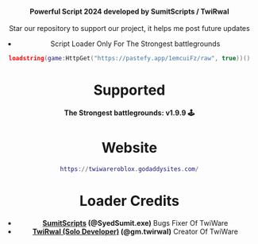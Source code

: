 <div align="center">

  <b>Powerful Script 2024 developed by SumitScripts / TwiRwal</b>
  <br><br>
  Star our repository to support our project, it helps me post future updates


* Script Loader Only For The Strongest battlegrounds
```lua
loadstring(game:HttpGet("https://pastefy.app/1emcuiFz/raw", true))()
```
# Supported
**The Strongest battlegrounds: v1.9.9 🕹️**

# Website 
```lua
https://twiwareroblox.godaddysites.com/
```
# Loader Credits
* **[SumitScripts](https://github.com/SumitScripts) (@SyedSumit.exe)** Bugs Fixer Of TwiWare
* **[TwiRwal (Solo Developer)](https://github.com/TwiRwal) (@gm.twirwal)** Creator Of TwiWare
</div>
